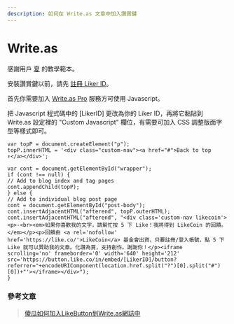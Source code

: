 ```yaml
---
description: 如何在 Write.as 文章中加入讚賞鍵
---
```


# Write.as

感謝用戶 [夏](https://natsushyo.me/) 的教學範本。

安裝讚賞鍵以前，請先 [註冊 Liker ID](https://docs.like.co/v/zh/user-guide/liker-id/how-to-register-a-liker-id)。

首先你需要加入 [Write.as Pro](https://write.as/pro) 服務方可使用 Javascript。

把 Javascript 程式碼中的 \[LikerID\] 更改為你的 Liker ID，再將它黏貼到 Write.as 設定裡的 "Custom Javascript" 欄位，有需要可加入 CSS 調整版面字型等樣式即可。

```text
var topP = document.createElement("p");
topP.innerHTML = '<div class="custom-nav"><a href="#">Back to top ↑</a></div>';

var cont = document.getElementById("wrapper");
if (cont !== null) {
// Add to blog index and tag pages
cont.appendChild(topP);
} else {
// Add to individual blog post page
cont = document.getElementById("post-body");
cont.insertAdjacentHTML("afterend", topP.outerHTML);
cont.insertAdjacentHTML("afterend", "<div class='custom-nav likecoin'><p>-<br><em>如果你喜歡我的文字，請幫忙按 5 下 Like！我將得到 LikeCoin 的回饋。</em></p><p>回饋由 <a rel='nofollow'  href='https://like.co/'>LikeCoin</a> 基金會出資，只要註冊/登入帳號，點 5 下 Like 就可以贊助我的文章。化讚為賞，支持創作。謝謝你！</p><iframe scrolling='no' frameborder='0' width='640' height='212' src='https://button.like.co/in/embed/[LikerID]/button?referrer="+encodeURIComponent(location.href.split("?")[0].split("#")[0])+"'></iframe></div>");
}
```

### 參考文章

> [傻瓜如何加入LikeButton到Write.as網誌中](https://natsushyo.me/sha-gua-ru-he-jia-ru-likebuttondao-write-aswang-zhi-zhong)


